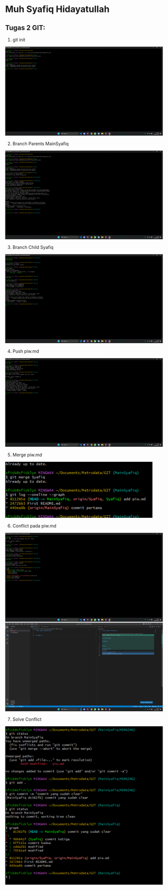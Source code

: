 # Muh Syafiq Hidayatullah


## Tugas 2 GIT:


1. git init

<img src="/gambar/Screenshot (221).png"/>

2. Branch Parents MainSyafiq

<img src="/gambar/Screenshot (222).png"/>

3. Branch Child Syafiq

<img src="/gambar/Screenshot (223).png"/>

4. Push piw.md

<img src="/gambar/Screenshot (224).png"/>

5. Merge piw.md

<img src="/gambar/Screenshot 2023-03-19 220326.png"/>

6. Conflict pada piw.md

<img src="/gambar/Screenshot (227).png"/>
<img src="/gambar/Screenshot (228).png"/>

7. Solve Conflict

<img src="/gambar/Screenshot 2023-03-19 224847.png"/>